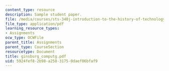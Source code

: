 ```yaml
---
content_type: resource
description: Sample student paper.
file: /media/courses/sts-340j-introduction-to-the-history-of-technology-fall-2006/5924fef82b98a25831750daef06bfaf9_ginsburg_computg.pdf
file_type: application/pdf
learning_resource_types:
- Assignments
ocw_type: OCWFile
parent_title: Assignments
parent_type: CourseSection
resourcetype: Document
title: ginsburg_computg.pdf
uid: 5924fef8-2b98-a258-3175-0daef06bfaf9
---
```

